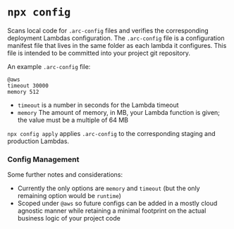 # `npx config`

Scans local code for `.arc-config` files and verifies the corresponding deployment Lambdas configuration. The `.arc-config` file is a configuration manifest file that lives in the same folder as each lambda it configures. This file is intended to be committed into your project git repository.

An example `.arc-config` file:
```.arc
@aws
timeout 30000
memory 512
```

- `timeout` is a number in seconds for the Lambda timeout
- `memory` The amount of memory, in MB, your Lambda function is given; the value must be a multiple of 64 MB

`npx config apply` applies `.arc-config` to the corresponding staging and production Lambdas.

### Config Management 

Some further notes and considerations:

- Currently the only options are `memory` and `timeout` (but the only remaining option would be `runtime`)
- Scoped under `@aws` so future configs can be added in a mostly cloud agnostic manner while retaining a minimal footprint on the actual business logic of your project code
